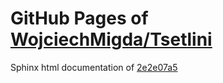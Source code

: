 GitHub Pages of [WojciechMigda/Tsetlini](https://github.com/WojciechMigda/Tsetlini.git)
===
Sphinx html documentation of [2e2e07a5](https://github.com/WojciechMigda/Tsetlini/tree/2e2e07a5e05dfffe3b06a8b554e85930a66c179d)
